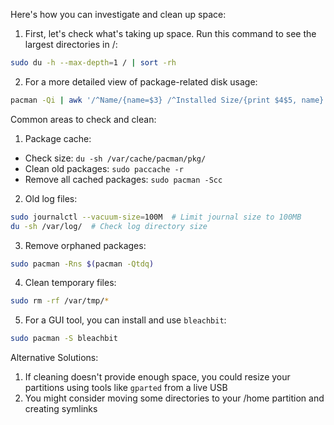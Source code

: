 Here's how you can investigate and clean up space:

1. First, let's check what's taking up space. Run this command to see the largest directories in /:
```bash
sudo du -h --max-depth=1 / | sort -rh
```

2. For a more detailed view of package-related disk usage:
```bash
pacman -Qi | awk '/^Name/{name=$3} /^Installed Size/{print $4$5, name}' | sort -h
```

Common areas to check and clean:

1. Package cache:
- Check size: `du -sh /var/cache/pacman/pkg/`
- Clean old packages: `sudo paccache -r`
- Remove all cached packages: `sudo pacman -Scc`

2. Old log files:
```bash
sudo journalctl --vacuum-size=100M  # Limit journal size to 100MB
du -sh /var/log/  # Check log directory size
```

3. Remove orphaned packages:
```bash
sudo pacman -Rns $(pacman -Qtdq)
```

4. Clean temporary files:
```bash
sudo rm -rf /var/tmp/*
```

5. For a GUI tool, you can install and use `bleachbit`:
```bash
sudo pacman -S bleachbit
```


Alternative Solutions:
1. If cleaning doesn't provide enough space, you could resize your partitions using tools like `gparted` from a live USB
2. You might consider moving some directories to your /home partition and creating symlinks


